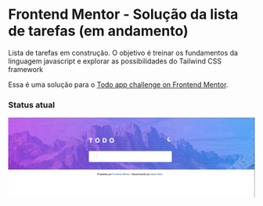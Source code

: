 # Frontend Mentor - Solução da lista de tarefas (em andamento)

Lista de tarefas em construção. O objetivo é treinar os fundamentos da linguagem javascript e explorar as possibilidades do Tailwind CSS framework

Essa é uma solução para o [Todo app challenge on Frontend Mentor](https://www.frontendmentor.io/challenges/todo-app-Su1_KokOW). 

### Status atual

![](images/print1.png)